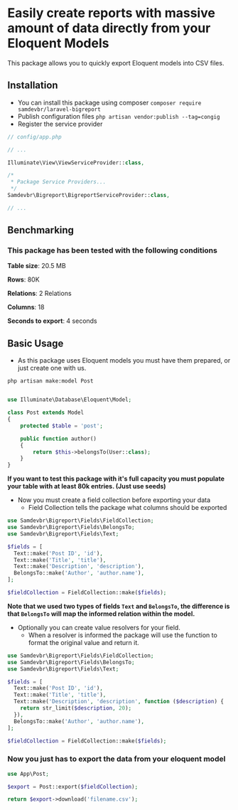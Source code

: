 # Easily create reports with massive amount of data directly from your Eloquent Models

This package allows you to quickly export Eloquent models into CSV files.

## Installation

* You can install this package using composer
`composer require samdevbr/laravel-bigreport`
* Publish configuration files
`php artisan vendor:publish --tag=congig`
* Register the service provider
```php
// config/app.php

// ...

Illuminate\View\ViewServiceProvider::class,

/*
 * Package Service Providers...
 */
Samdevbr\Bigreport\BigreportServiceProvider::class,

// ...
``` 

## Benchmarking

### This package has been tested with the following conditions

**Table size**: 20.5 MB

**Rows**: 80K

**Relations**: 2 Relations

**Columns**: 18

**Seconds to export**: 4 seconds

## Basic Usage

* As this package uses Eloquent models you must have them prepared, or just create one with us.

`php artisan make:model Post`
```php

use Illuminate\Database\Eloquent\Model;

class Post extends Model
{
    protected $table = 'post';

    public function author()
    {
        return $this->belongsTo(User::class);
    }
}
```

**If you want to test this package with it's full capacity you must populate your table with at least 80k entries. (Just use seeds)**

* Now you must create a field collection before exporting your data
  * Field Collection tells the package what columns should be exported
  
```php
use Samdevbr\Bigreport\Fields\FieldCollection;
use Samdevbr\Bigreport\Fields\BelongsTo;
use Samdevbr\Bigreport\Fields\Text;

$fields = [
  Text::make('Post ID', 'id'),
  Text::make('Title', 'title'),
  Text::make('Description', 'description'),
  BelongsTo::make('Author', 'author.name'),
];

$fieldCollection = FieldCollection::make($fields);
```

**Note that we used two types of fields `Text` and `BelongsTo`, the difference is that `BelongsTo` will map the informed relation within the model.**

* Optionally you can create value resolvers for your field.
  * When a resolver is informed the package will use the function to format the original value and return it.
```php
use Samdevbr\Bigreport\Fields\FieldCollection;
use Samdevbr\Bigreport\Fields\BelongsTo;
use Samdevbr\Bigreport\Fields\Text;

$fields = [
  Text::make('Post ID', 'id'),
  Text::make('Title', 'title'),
  Text::make('Description', 'description', function ($description) {
    return str_limit($description, 20);
  }),
  BelongsTo::make('Author', 'author.name'),
];

$fieldCollection = FieldCollection::make($fields);
```
### Now you just has to export the data from your eloquent model
```php
use App\Post;

$export = Post::export($fieldCollection);

return $export->download('filename.csv');
```
